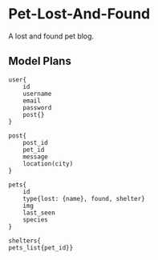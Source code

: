 # Pet-Lost-And-Found
A lost and found pet blog.

## Model Plans

	user{ 
        id
        username
        email
        password
        post{}
    }

	post{
        post_id
        pet_id
        message
        location(city) 
    }

    pets{
        id
        type{lost: {name}, found, shelter}
        img
        last_seen
        species
    }

    shelters{
    pets_list{pet_id}}

